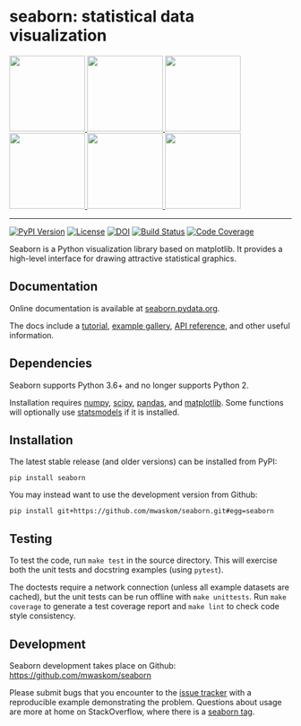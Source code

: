 seaborn: statistical data visualization
=======================================

<div class="row">

<a href=https://seaborn.pydata.org/examples/scatterplot_matrix.html>
<img src="https://seaborn.pydata.org/_static/scatterplot_matrix_thumb.png" height="135" width="135">
</a>

<a href=http://seaborn.pydata.org/examples/errorband_lineplots.html>
<img src="https://seaborn.pydata.org/_static/errorband_lineplots_thumb.png" height="135" width="135">
</a>

<a href=http://seaborn.pydata.org/examples/different_scatter_variables.html>
<img src="http://seaborn.pydata.org/_static/different_scatter_variables_thumb.png" height="135" width="135">
</a>

<a href=https://seaborn.pydata.org/examples/many_facets.html>
<img src="https://seaborn.pydata.org/_static/many_facets_thumb.png" height="135" width="135">
</a>

<a href=https://seaborn.pydata.org/examples/structured_heatmap.html>
<img src="https://seaborn.pydata.org/_static/structured_heatmap_thumb.png" height="135" width="135">
</a>

<a href=https://seaborn.pydata.org/examples/horizontal_boxplot.html>
<img src="https://seaborn.pydata.org/_static/horizontal_boxplot_thumb.png" height="135" width="135">
</a>

</div>

--------------------------------------

[![PyPI Version](https://img.shields.io/pypi/v/seaborn.svg)](https://pypi.org/project/seaborn/)
[![License](https://img.shields.io/pypi/l/seaborn.svg)](https://github.com/mwaskom/seaborn/blob/master/LICENSE)
[![DOI](https://zenodo.org/badge/DOI/10.5281/zenodo.1313201.svg)](https://doi.org/10.5281/zenodo.1313201)
[![Build Status](https://travis-ci.org/mwaskom/seaborn.svg?branch=master)](https://travis-ci.org/mwaskom/seaborn)
[![Code Coverage](https://codecov.io/gh/mwaskom/seaborn/branch/master/graph/badge.svg)](https://codecov.io/gh/mwaskom/seaborn)

Seaborn is a Python visualization library based on matplotlib. It provides a high-level interface for drawing attractive statistical graphics.


Documentation
-------------

Online documentation is available at [seaborn.pydata.org](https://seaborn.pydata.org).

The docs include a [tutorial](https://seaborn.pydata.org/tutorial.html), [example gallery](https://seaborn.pydata.org/examples/index.html), [API reference](https://seaborn.pydata.org/api.html), and other useful information.


Dependencies
------------

Seaborn supports Python 3.6+ and no longer supports Python 2.

Installation requires [numpy](http://www.numpy.org/), [scipy](https://www.scipy.org/), [pandas](https://pandas.pydata.org/), and [matplotlib](https://matplotlib.org/). Some functions will optionally use [statsmodels](https://www.statsmodels.org/) if it is installed.


Installation
------------

The latest stable release (and older versions) can be installed from PyPI:

    pip install seaborn

You may instead want to use the development version from Github:

    pip install git+https://github.com/mwaskom/seaborn.git#egg=seaborn


Testing
-------

To test the code, run `make test` in the source directory. This will exercise both the unit tests and docstring examples (using `pytest`).

The doctests require a network connection (unless all example datasets are cached), but the unit tests can be run offline with `make unittests`. Run `make coverage` to generate a test coverage report and `make lint` to check code style consistency.

 
Development
-----------

Seaborn development takes place on Github: https://github.com/mwaskom/seaborn

Please submit bugs that you encounter to the [issue tracker](https://github.com/mwaskom/seaborn/issues) with a reproducible example demonstrating the problem. Questions about usage are more at home on StackOverflow, where there is a [seaborn tag](https://stackoverflow.com/questions/tagged/seaborn).

